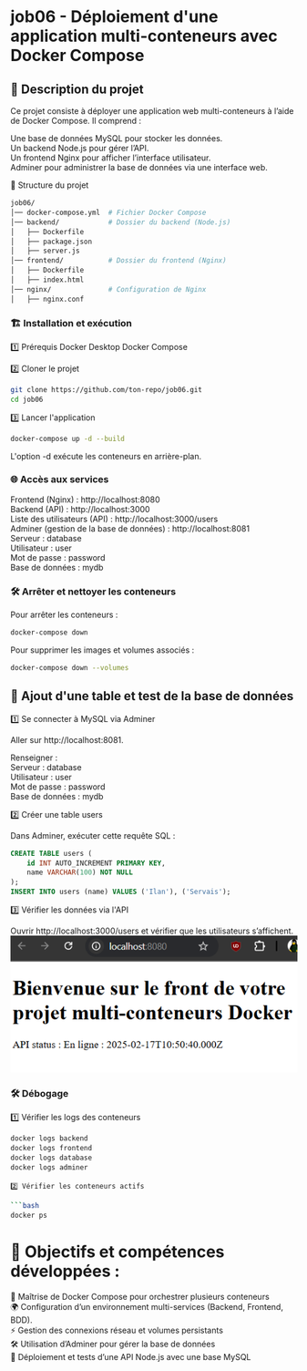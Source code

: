 # job06 - Déploiement d'une application multi-conteneurs avec Docker Compose

## 📌 Description du projet

Ce projet consiste à déployer une application web multi-conteneurs à l’aide de Docker Compose. Il comprend :

Une base de données MySQL pour stocker les données.  
Un backend Node.js pour gérer l’API.  
Un frontend Nginx pour afficher l’interface utilisateur.  
Adminer pour administrer la base de données via une interface web.  

📁 Structure du projet

```bash
job06/
│── docker-compose.yml  # Fichier Docker Compose
│── backend/            # Dossier du backend (Node.js)
│   ├── Dockerfile
│   ├── package.json
│   ├── server.js
│── frontend/           # Dossier du frontend (Nginx)
│   ├── Dockerfile
│   ├── index.html
│── nginx/              # Configuration de Nginx
│   ├── nginx.conf
```
### 🏗 Installation et exécution

1️⃣ Prérequis
Docker Desktop
Docker Compose

2️⃣ Cloner le projet
```bash
git clone https://github.com/ton-repo/job06.git
cd job06
```
3️⃣ Lancer l'application
```bash
docker-compose up -d --build
```

L'option -d exécute les conteneurs en arrière-plan.

### 🌐 Accès aux services

Frontend (Nginx) : http://localhost:8080  
Backend (API) : http://localhost:3000  
Liste des utilisateurs (API) : http://localhost:3000/users  
Adminer (gestion de la base de données) : http://localhost:8081  
Serveur : database  
Utilisateur : user  
Mot de passe : password  
Base de données : mydb  

### 🛠 Arrêter et nettoyer les conteneurs

Pour arrêter les conteneurs :

```bash
docker-compose down
```

Pour supprimer les images et volumes associés :

```bash
docker-compose down --volumes
```

## 📌 Ajout d'une table et test de la base de données

1️⃣ Se connecter à MySQL via Adminer

Aller sur http://localhost:8081.

Renseigner :  
Serveur : database  
Utilisateur : user  
Mot de passe : password  
Base de données : mydb  

2️⃣ Créer une table users  

Dans Adminer, exécuter cette requête SQL :

```sql
CREATE TABLE users (
    id INT AUTO_INCREMENT PRIMARY KEY,
    name VARCHAR(100) NOT NULL
);
INSERT INTO users (name) VALUES ('Ilan'), ('Servais');
```

3️⃣ Vérifier les données via l'API

Ouvrir http://localhost:3000/users et vérifier que les utilisateurs s’affichent.
![localhost:3000](/Job06/image/image1.png)


### 🛠 Débogage

1️⃣ Vérifier les logs des conteneurs

```bash
docker logs backend
docker logs frontend
docker logs database
docker logs adminer

2️⃣ Vérifier les conteneurs actifs

```bash
docker ps
```

# 🎯 Objectifs et compétences développées :  

🐳 Maîtrise de Docker Compose pour orchestrer plusieurs conteneurs  
🌍 Configuration d’un environnement multi-services (Backend, Frontend, BDD).  
⚡ Gestion des connexions réseau et volumes persistants  
🛠 Utilisation d’Adminer pour gérer la base de données  
📡 Déploiement et tests d’une API Node.js avec une base MySQL  
